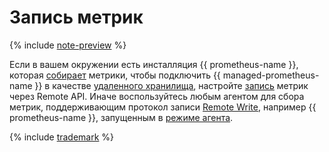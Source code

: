 # Запись метрик

{% include [note-preview](../../../../_includes/monitoring/prometheus-preview.md) %}

Если в вашем окружении есть инсталляция {{ prometheus-name }}, которая [собирает](https://prometheus.io/docs/prometheus/latest/configuration/configuration/#scrape_config) метрики, чтобы подключить {{ managed-prometheus-name }} в качестве [удаленного хранилища](https://prometheus.io/docs/prometheus/latest/storage/#remote-storage-integrations), настройте [запись](remote-write.md) метрик через Remote API. Иначе воспользуйтесь любым агентом для сбора метрик, поддерживающим протокол записи [Remote Write](https://prometheus.io/docs/prometheus/latest/configuration/configuration/#remote_write), например {{ prometheus-name }}, запущенным в [режиме агента](https://prometheus.io/docs/prometheus/latest/feature_flags/#prometheus-agent).

{% include [trademark](../../../../_includes/monitoring/trademark.md) %}
